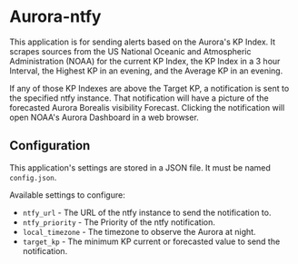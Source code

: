 # Aurora-ntfy

This application is for sending alerts based on the Aurora's KP Index.
It scrapes sources from the US National Oceanic and Atmospheric Administration (NOAA) for the current KP Index, the KP Index in a 3 hour Interval, the Highest KP in an evening, and the Average KP in an evening.

If any of those KP Indexes are above the Target KP, a notification is sent to the specified ntfy instance.
That notification will have a picture of the forecasted Aurora Borealis visibility Forecast.
Clicking the notification will open NOAA's Aurora Dashboard in a web browser.

## Configuration

This application's settings are stored in a JSON file.
It must be named `config.json`.

Available settings to configure:
* `ntfy_url` - The URL of the ntfy instance to send the notification to.
* `ntfy_priority` - The Priority of the ntfy notification.
* `local_timezone` - The timezone to observe the Aurora at night.
* `target_kp` - The minimum KP current or forecasted value to send the notification.